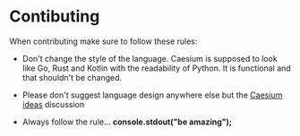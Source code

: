 # Contibuting

When contributing make sure to follow these rules:

* Don't change the style of the language. Caesium is supposed to look like Go, Rust and Kotlin with the readability of Python. It is functional and that shouldn't be changed.

* Please don't suggest language design anywhere else but the [Caesium ideas](https://github.com/JavaCode7/Caesium/discussions/1) discussion

* Always follow the rule... <b>console.stdout("be amazing");<b>
